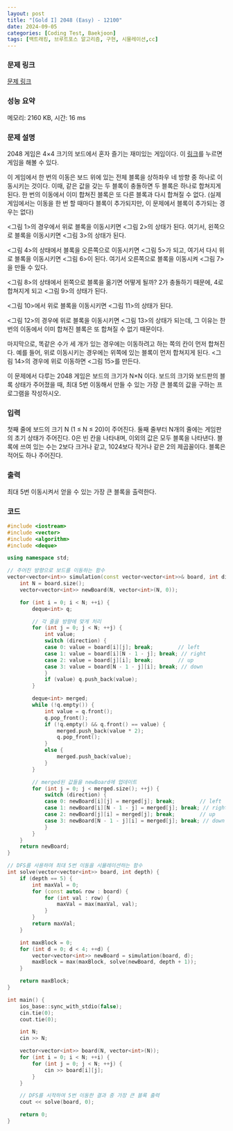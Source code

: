 ```yaml
---
layout: post
title: "[Gold I] 2048 (Easy) - 12100"
date: 2024-09-05
categories: [Coding Test, Baekjoon]
tags: [백트래킹, 브루트포스 알고리즘, 구현, 시뮬레이션,cc]
---
```


### 문제 링크

[문제 링크](https://www.acmicpc.net/problem/12100)

### 성능 요약

메모리: 2160 KB, 시간: 16 ms

### 문제 설명

<p>2048 게임은 4×4 크기의 보드에서 혼자 즐기는 재미있는 게임이다. 이 <a href="https://gabrielecirulli.github.io/2048/">링크</a>를 누르면 게임을 해볼 수 있다.</p>

<p>이 게임에서 한 번의 이동은 보드 위에 있는 전체 블록을 상하좌우 네 방향 중 하나로 이동시키는 것이다. 이때, 같은 값을 갖는 두 블록이 충돌하면 두 블록은 하나로 합쳐지게 된다. 한 번의 이동에서 이미 합쳐진 블록은 또 다른 블록과 다시 합쳐질 수 없다. (실제 게임에서는 이동을 한 번 할 때마다 블록이 추가되지만, 이 문제에서 블록이 추가되는 경우는 없다)</p>


<p><그림 1>의 경우에서 위로 블록을 이동시키면 <그림 2>의 상태가 된다. 여기서, 왼쪽으로 블록을 이동시키면 <그림 3>의 상태가 된다.</p>


<p><그림 4>의 상태에서 블록을 오른쪽으로 이동시키면 <그림 5>가 되고, 여기서 다시 위로 블록을 이동시키면 <그림 6>이 된다. 여기서 오른쪽으로 블록을 이동시켜 <그림 7>을 만들 수 있다.</p>


<p><그림 8>의 상태에서 왼쪽으로 블록을 옮기면 어떻게 될까? 2가 충돌하기 때문에, 4로 합쳐지게 되고 <그림 9>의 상태가 된다.</p>


<p><그림 10>에서 위로 블록을 이동시키면 <그림 11>의 상태가 된다. </p>

<p><그림 12>의 경우에 위로 블록을 이동시키면 <그림 13>의 상태가 되는데, 그 이유는 한 번의 이동에서 이미 합쳐진 블록은 또 합쳐질 수 없기 때문이다.</p>


<p>마지막으로, 똑같은 수가 세 개가 있는 경우에는 이동하려고 하는 쪽의 칸이 먼저 합쳐진다. 예를 들어, 위로 이동시키는 경우에는 위쪽에 있는 블록이 먼저 합쳐지게 된다. <그림 14>의 경우에 위로 이동하면 <그림 15>를 만든다.</p>

<p>이 문제에서 다루는 2048 게임은 보드의 크기가 N×N 이다. 보드의 크기와 보드판의 블록 상태가 주어졌을 때, 최대 5번 이동해서 만들 수 있는 가장 큰 블록의 값을 구하는 프로그램을 작성하시오.</p>

### 입력

 <p>첫째 줄에 보드의 크기 N (1 ≤ N ≤ 20)이 주어진다. 둘째 줄부터 N개의 줄에는 게임판의 초기 상태가 주어진다. 0은 빈 칸을 나타내며, 이외의 값은 모두 블록을 나타낸다. 블록에 쓰여 있는 수는 2보다 크거나 같고, 1024보다 작거나 같은 2의 제곱꼴이다. 블록은 적어도 하나 주어진다.</p>

### 출력

 <p>최대 5번 이동시켜서 얻을 수 있는 가장 큰 블록을 출력한다.</p>

### 코드

```cc
#include <iostream>
#include <vector>
#include <algorithm>
#include <deque>

using namespace std;

// 주어진 방향으로 보드를 이동하는 함수
vector<vector<int>> simulation(const vector<vector<int>>& board, int direction) {
	int N = board.size();
	vector<vector<int>> newBoard(N, vector<int>(N, 0));

	for (int i = 0; i < N; ++i) {
		deque<int> q;

		// 각 줄을 방향에 맞게 처리
		for (int j = 0; j < N; ++j) {
			int value;
			switch (direction) {
			case 0: value = board[i][j]; break;        // left
			case 1: value = board[i][N - 1 - j]; break; // right
			case 2: value = board[j][i]; break;        // up
			case 3: value = board[N - 1 - j][i]; break; // down
			}
			if (value) q.push_back(value);
		}

		deque<int> merged;
		while (!q.empty()) {
			int value = q.front();
			q.pop_front();
			if (!q.empty() && q.front() == value) {
				merged.push_back(value * 2);
				q.pop_front();
			}
			else {
				merged.push_back(value);
			}
		}

		// merged된 값들을 newBoard에 업데이트
		for (int j = 0; j < merged.size(); ++j) {
			switch (direction) {
			case 0: newBoard[i][j] = merged[j]; break;        // left
			case 1: newBoard[i][N - 1 - j] = merged[j]; break; // right
			case 2: newBoard[j][i] = merged[j]; break;        // up
			case 3: newBoard[N - 1 - j][i] = merged[j]; break; // down
			}
		}
	}
	return newBoard;
}

// DFS를 사용하여 최대 5번 이동을 시뮬레이션하는 함수
int solve(vector<vector<int>> board, int depth) {
	if (depth == 5) {
		int maxVal = 0;
		for (const auto& row : board) {
			for (int val : row) {
				maxVal = max(maxVal, val);
			}
		}
		return maxVal;
	}

	int maxBlock = 0;
	for (int d = 0; d < 4; ++d) {
		vector<vector<int>> newBoard = simulation(board, d);
		maxBlock = max(maxBlock, solve(newBoard, depth + 1));
	}

	return maxBlock;
}

int main() {
	ios_base::sync_with_stdio(false);
	cin.tie(0);
	cout.tie(0);

	int N;
	cin >> N;

	vector<vector<int>> board(N, vector<int>(N));
	for (int i = 0; i < N; ++i) {
		for (int j = 0; j < N; ++j) {
			cin >> board[i][j];
		}
	}

	// DFS를 시작하여 5번 이동한 결과 중 가장 큰 블록 출력
	cout << solve(board, 0);

	return 0;
}

```
